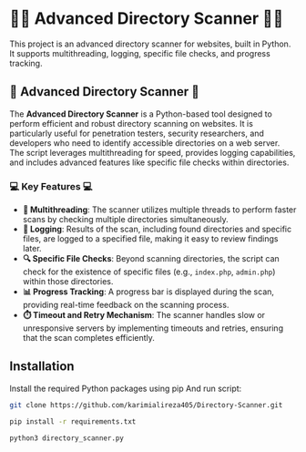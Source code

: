 # 🕵️‍♂️ Advanced Directory Scanner 🕵️‍♀️

This project is an advanced directory scanner for websites, built in Python. It supports multithreading, logging, specific file checks, and progress tracking.

## **🚀 Advanced Directory Scanner 🚀**

The **Advanced Directory Scanner** is a Python-based tool designed to perform efficient and robust directory scanning on websites. It is particularly useful for penetration testers, security researchers, and developers who need to identify accessible directories on a web server. The script leverages multithreading for speed, provides logging capabilities, and includes advanced features like specific file checks within directories.

### **💻 Key Features 💻**

- **🚄 Multithreading**: The scanner utilizes multiple threads to perform faster scans by checking multiple directories simultaneously.
- **📝 Logging**: Results of the scan, including found directories and specific files, are logged to a specified file, making it easy to review findings later.
- **🔍 Specific File Checks**: Beyond scanning directories, the script can check for the existence of specific files (e.g., `index.php`, `admin.php`) within those directories.
- **📊 Progress Tracking**: A progress bar is displayed during the scan, providing real-time feedback on the scanning process.
- **⏱️ Timeout and Retry Mechanism**: The scanner handles slow or unresponsive servers by implementing timeouts and retries, ensuring that the scan completes efficiently.


## Installation

Install the required Python packages using pip And run script:

```bash
git clone https://github.com/karimialireza405/Directory-Scanner.git

pip install -r requirements.txt

python3 directory_scanner.py
